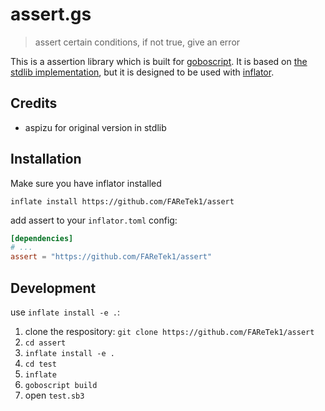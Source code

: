 # assert.gs

> assert certain conditions, if not true, give an error

This is a assertion library which is built for [goboscript](https://github.com/aspizu/goboscript).
 It is based on [the stdlib implementation](https://github.com/goboscript/std/), but it is designed to be used with [inflator](https://github.com/faretek1/inflator).

## Credits

- aspizu for original version in stdlib

## Installation

Make sure you have inflator installed

`inflate install https://github.com/FAReTek1/assert`

add assert to your `inflator.toml` config:
```toml
[dependencies]
# ...
assert = "https://github.com/FAReTek1/assert"
```

## Development

use `inflate install -e .`:

1. clone the respository: `git clone https://github.com/FAReTek1/assert`
2. `cd assert`
3. `inflate install -e .`
4. `cd test`
5. `inflate`
6. `goboscript build`
7. open `test.sb3`
